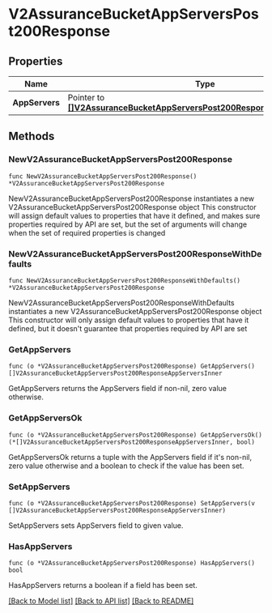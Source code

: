 # V2AssuranceBucketAppServersPost200Response

## Properties

Name | Type | Description | Notes
------------ | ------------- | ------------- | -------------
**AppServers** | Pointer to [**[]V2AssuranceBucketAppServersPost200ResponseAppServersInner**](V2AssuranceBucketAppServersPost200ResponseAppServersInner.md) |  | [optional] 

## Methods

### NewV2AssuranceBucketAppServersPost200Response

`func NewV2AssuranceBucketAppServersPost200Response() *V2AssuranceBucketAppServersPost200Response`

NewV2AssuranceBucketAppServersPost200Response instantiates a new V2AssuranceBucketAppServersPost200Response object
This constructor will assign default values to properties that have it defined,
and makes sure properties required by API are set, but the set of arguments
will change when the set of required properties is changed

### NewV2AssuranceBucketAppServersPost200ResponseWithDefaults

`func NewV2AssuranceBucketAppServersPost200ResponseWithDefaults() *V2AssuranceBucketAppServersPost200Response`

NewV2AssuranceBucketAppServersPost200ResponseWithDefaults instantiates a new V2AssuranceBucketAppServersPost200Response object
This constructor will only assign default values to properties that have it defined,
but it doesn't guarantee that properties required by API are set

### GetAppServers

`func (o *V2AssuranceBucketAppServersPost200Response) GetAppServers() []V2AssuranceBucketAppServersPost200ResponseAppServersInner`

GetAppServers returns the AppServers field if non-nil, zero value otherwise.

### GetAppServersOk

`func (o *V2AssuranceBucketAppServersPost200Response) GetAppServersOk() (*[]V2AssuranceBucketAppServersPost200ResponseAppServersInner, bool)`

GetAppServersOk returns a tuple with the AppServers field if it's non-nil, zero value otherwise
and a boolean to check if the value has been set.

### SetAppServers

`func (o *V2AssuranceBucketAppServersPost200Response) SetAppServers(v []V2AssuranceBucketAppServersPost200ResponseAppServersInner)`

SetAppServers sets AppServers field to given value.

### HasAppServers

`func (o *V2AssuranceBucketAppServersPost200Response) HasAppServers() bool`

HasAppServers returns a boolean if a field has been set.


[[Back to Model list]](../README.md#documentation-for-models) [[Back to API list]](../README.md#documentation-for-api-endpoints) [[Back to README]](../README.md)


